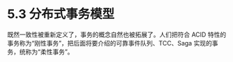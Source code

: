 # 5.3 分布式事务模型

既然一致性被重新定义了，事务的概念自然也被拓展了。人们把符合 ACID 特性的事务称为“刚性事务”，把后面将要介绍的可靠事件队列、TCC、Saga 实现的事务，统称为“柔性事务”。
